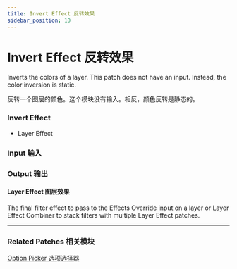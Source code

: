 ```yaml
---
title: Invert Effect 反转效果
sidebar_position: 10
---
```


# Invert Effect 反转效果

Inverts the colors of a layer. This patch does not have an input. Instead, the color inversion is static.

反转一个图层的颜色。这个模块没有输入。相反，颜色反转是静态的。

<div className="patch-container">
    <div className="patch processor">
        <h3>Invert Effect</h3>
        <ul className="inputs">
        </ul>
        <ul className="outputs">
            <li>Layer Effect </li>
        </ul>
    </div>
</div>

<div className="port-descriptions">
<div className="inputs">

### Input 输入


</div>
<div className="outputs">

### Output 输出

#### Layer Effect 图层效果

The final filter effect to pass to the Effects Override input on a layer or Layer Effect Combiner to stack filters with multiple Layer Effect patches.


</div>
</div>

------

### Related Patches 相关模块

[Option Picker 选项选择器](./../Utility/Option%20Picker.md)